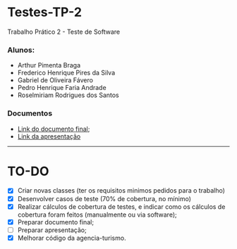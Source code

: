 # Testes-TP-2
Trabalho Prático 2 - Teste de Software

### Alunos:

- Arthur Pimenta Braga
- Frederico Henrique Pires da Silva
- Gabriel de Oliveira Fávero
- Pedro Henrique Faria Andrade
- Roselmiriam Rodrigues dos Santos

### Documentos
- [Link do documento final](https://docs.google.com/document/d/1y2yogK5Nww00DJtNKUv4l3YveOlldUj59dixbQII-N0/edit?usp=sharing);
- [Link da apresentação](https://1drv.ms/p/s!AqCPFbeLGKQSjeBC68ivk2fgS8whLw?e=yEUhvX)

---

# TO-DO

- [x] Criar novas classes (ter os requisitos minimos pedidos para o trabalho)
- [x] Desenvolver casos de teste (70% de cobertura, no mínimo)
- [x] Realizar cálculos de cobertura de testes, e indicar como os cálculos de cobertura foram feitos (manualmente ou
  via software);
- [x] Preparar documento final;
- [ ] Preparar apresentação;
- [x] Melhorar código da agencia-turismo.
